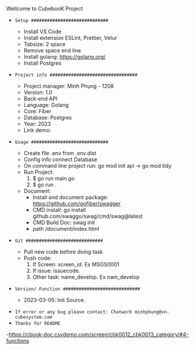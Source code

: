Wellcome to CubebooK Project

- `Setup #############################`

  - Install VS Code
  - Install extension ESLint, Prettier, Vetur
  - Tabsize: 2 space
  - Remove space end line
  - Install golang: https://golang.org/
  - Install Postgres

- `Project info #################################`

  - Project manager: Minh Phụng - 1208
  - Version: 1.0
  - Back-end API
  - Language: Golang
  - Core: Fiber
  - Database: Postgres
  - Year: 2023
  - Link demo:

- `Usage #############################`

  - Create file .env from .env.dist
  - Config info connect Database
  - On command line project run: go mod init api -> go mod tidy
  - Run Project:
    1. $ go run main.go
    2. $ go run .
  - Document:
    - Install and document package: https://github.com/gofiber/swagger
    - CMD install: go install github.com/swaggo/swag/cmd/swag@latest
    - CMD Build Doc: swag init
    - path /document/index.html

- `Git #############################`

  - Pull new code before doing task
  - Push code:
    1. If Screen: screen_id. Ex MSGS0001
    2. If issue: issuecode.
    3. Other task: name_develop. Ex nam_develop

- `Version/ Function #############################`
  - 2023-03-05: Init Source.

* `If error or any bug please contact: Chatwork minhphung@vn-cubesystem.com`
* `Thanks for README`

-https://cbook-doc.csvdemo.com/screen/cbk0012_cbk0013_category/#4-functions